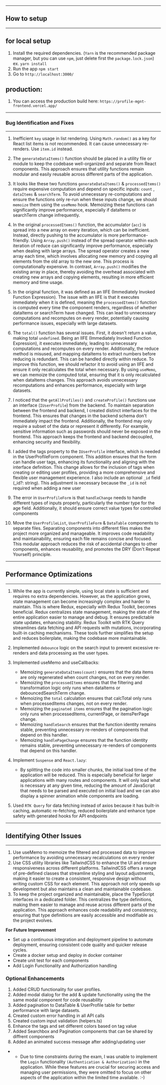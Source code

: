 --------------------------------
## How to setup
--------------------------------

## for local setup
1. Install the required dependencies. (`Yarn` is the recommended package manager, but you can use `npm`, just delete first the `package.lock.json`)
    ex. `yarn install`
2. Run the app `npm start`
3. Go to `http://localhost:3000/`

## production: 
1. You can access the production build here: `https://profile-mgnt-frontend.vercel.app/`


--------------------------------
### Bug Identification and Fixes 
--------------------------------

1. Inefficient `key` usage in list rendering. Using `Math.random()` as a key for React list items is not recommended. It can cause unnecessary re-renders. Use `item.id` instead.

2. The `generateDataItems()` function should be placed in a utility file or module to keep the codebase well-organized and separate from React components. This approach ensures that utility functions remain modular and easily reusable across different parts of the application.

3. It looks like these two functions `generateDataItems()` & `processedItems()` require expensive computation and depend on specific inputs: `count` , `dataItems` & `searchTerm`. To avoid unnecessary re-computations and ensure the functions only re-run when these inputs change, we should `memoize` them using the `useMemo` hook. Memoizing these functions can significantly improve performance, especially if dataItems or searchTerm change infrequently.

4. In the original `processedItems()` function, the accumulator (`acc`) is spread into a new array on every iteration, which can be inefficient. Instead, directly pushing to the accumulator is more performance-friendly. Using `Array.push()` instead of the spread operator within each iteration of reduce can significantly improve performance, especially when dealing with large arrays. The spread operator creates a new array each time, which involves allocating new memory and copying all elements from the old array to the new one. This process is computationally expensive. In contrast, `Array.push()` modifies the existing array in place, thereby avoiding the overhead associated with creating new arrays and copying elements, resulting in more efficient memory and time usage.

5. In the original function, it was defined as an IIFE (Immediately Invoked Function Expression). The issue with an IIFE is that it executes immediately when it is defined, meaning the `processedItems()` function is computed every time the component renders, regardless of whether dataItems or searchTerm have changed. This can lead to unnecessary computations and recomputes on every render, potentially causing performance issues, especially with large datasets.

6. The `total()` function has several issues. First, it doesn't return a value, making total `undefined`. Being an IIFE (Immediately Invoked Function Expression), it executes immediately, leading to unnecessary computations and recomputes on every render. Additionally, the reduce method is misused, and mapping dataItems to extract numbers before reducing is redundant. This can be handled directly within reduce.
To improve this function, we should refactor it to avoid using an IIFE and ensure it only recalculates the total when necessary. By using `useMemo`, we can memoize the computed total, ensuring that it is only recalculated when dataItems changes. This approach avoids unnecessary recomputations and enhances performance, especially with large datasets.

7. I noticed that the `getAllProfiles()` and `createProfile()` functions use an interface (`IUserProfile`) from the backend. To maintain separation between the frontend and backend, I created distinct interfaces for the frontend. This ensures that changes in the backend schema don't immediately impact the frontend. Additionally, the frontend may only require a subset of the data or represent it differently. For example, sensitive information such as passwords should never be exposed in the frontend. This approach keeps the frontend and backend decoupled, enhancing security and flexibility.

8. I added the tags property to the `IUserProfile` interface, which is needed in the UserProfileForm component. This addition ensures that the form can handle user tags, enhancing its functionality and aligning with the interface definition. This change allows for the inclusion of tags when creating or editing user profiles, providing a more comprehensive and flexible user management experience. I also  include an optional `_id` field (_id?: string). This adjustment is necessary because the `_id` is not required when adding a new user

9. The error in `UserProfileForm` is that `handleChange` needs to handle different types of inputs properly, particularly the number type for the age field. Additionally, it should ensure correct value types for controlled components

10. Move the `UserProfileList`, `UserProfileForm` & `DataTable` components to separate files. Separating components into different files makes the project more organized and manageable. It improves code readability and maintainability, ensuring each file remains concise and focused. This modular approach reduces the risk of accidental changes to other components, enhances reusability, and promotes the DRY (Don't Repeat Yourself) principle.

--------------------------------
## Performance Optimizations
--------------------------------

1. While the app is currently simple, using local state is sufficient and requires no extra dependencies. However, as the application grows, state management can become increasingly complex and harder to maintain. This is where Redux, especially with Redux Toolkit, becomes beneficial. Redux centralizes state management, making the state of the entire application easier to manage and debug. It ensures predictable state updates, enhancing stability. Redux Toolkit with RTK Query streamlines data fetching and API requests with mutations, incorporating built-in caching mechanisms. These tools further simplifies the setup and reduces boilerplate, making the codebase more maintainable. 

2. Implemented `debounce` logic on the search input to prevent excessive re-renders and data processing as the user types.

3. Implemented useMemo and useCallbacks:
    - Memoizing `generateDataItems(count)` ensures that the data items are only regenerated when count changes, not on every render.
    - Memoizing the `processedItems` ensures that the filtering and transformation logic only runs when dataItems or debouncedSearchTerm change.
    - Memoizing the `total` calculation ensures that calcTotal only runs when processedItems changes, not on every render.
    - Memoizing the `paginated items` ensures that the pagination logic only runs when processedItems, currentPage, or itemsPerPage change.
    - Memoizing `handleSearch` ensures that the function identity remains stable, preventing unnecessary re-renders of components that depend on this handler.
    - Memoizing `handlePageChange` ensures that the function identity remains stable, preventing unnecessary re-renders of components that depend on this handler.

4. Implement `Suspense` and `React.lazy`:
    - By splitting the code into smaller chunks, the initial load time of the application will be reduced. This is especially beneficial for larger applications with many routes and components. It will only load what is necessary at any given time, reducing the amount of JavaScript that needs to be parsed and executed on initial load and we can also display a spinner animation while components are loading.
5. Used `RTK Query` for data fetching instead of axios because it has built-in caching, 
    automatic re-fetching, reduced boilerplate and enhance type safety with generated hooks for API endpoints

--------------------------------
## Identifying Other Issues 
--------------------------------

1. Use useMemo to memoize the filtered and processed data to improve performance by avoiding unnecessary recalculations on every render
2. Use CSS utility libraries like TailwindCSS to enhance the UI and ensure responsiveness across different platforms. TailwindCSS offers a range of pre-defined classes that streamline styling and layout adjustments, making it easier to create a consistent, responsive design without writing custom CSS for each element. This approach not only speeds up development but also maintains a clean and maintainable codebase.
3. To keep the project organized and maintainable, place the TypeScript interfaces in a dedicated folder. This centralizes the type definitions, making them easier to manage and reuse across different parts of the application. This approach enhances code readability and consistency, ensuring that type definitions are easily accessible and modifiable as the project evolves.

**For Future Improvement**
- Set up a continuous integration and deployment pipeline to automate deployment, ensuring consistent code quality and quicker release cycles.
- Create a docker setup and deploy in docker container
- Create unit test for each components
- Add Login Functionality and Authorization handling

### Optional Enhancements
1. Added CRUD functionality for user profiles.
2. Added modal dialog for the add & update functionality using the 
    the same modal component for code reusability
3. Added pagination to DataTable & UserProfile table for better performance with large datasets.
4. Created custom error handling in all API calls
5. Created custom input validation (helpers.ts)
6. Enhance the tags and set different colors based on tag value
7. Added Searchbox and Pagination components that can be shared by diffrent components
8. Added an animated success message after adding/updating user


* * Due to time constraints during the exam, I was unable to implement the `Login` functionality `(Authentication & Authorization)` in the application. While these features are crucial for securing access and managing user permissions, they were omitted to focus on other aspects of the application within the limited time available. :-)